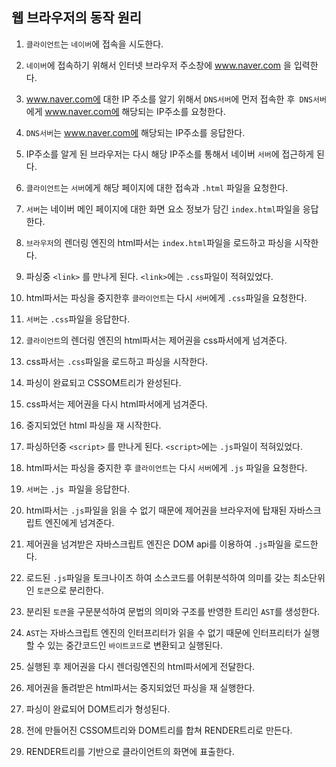 

## 웹 브라우저의 동작 원리

1. `클라이언트`는 `네이버`에 접속을 시도한다.
2. `네이버`에 접속하기 위해서 인터넷 브라우저 주소창에 www.naver.com 을 입력한다.
3. www.naver.com에 대한 IP 주소를 알기 위해서 `DNS서버`에 먼저 접속한 후` DNS서버`에게 www.naver.com에 해당되는 IP주소를 요청한다.
4. `DNS서버`는 www.naver.com에 해당되는 IP주소를 응답한다.



1. IP주소를 알게 된 브라우저는 다시 해당 IP주소를 통해서 네이버 `서버`에 접근하게 된다.
2. `클라이언트`는 `서버`에게 해당 페이지에 대한 접속과 `.html` 파일을 요청한다. 
3. `서버`는 네이버 메인 페이지에 대한 화면 요소 정보가 담긴 `index.html`파일을 응답한다.



1. `브라우저`의 렌더링 엔진의 html파서는 `index.html`파일을 로드하고 파싱을 시작한다.
2. 파싱중 `<link>` 를 만나게 된다. `<link>`에는 `.css`파일이 적혀있었다.
3. html파서는 파싱을 중지한후 `클라이언트`는 다시 `서버`에게 `.css`파일을 요청한다.
4. `서버`는 `.css`파일을 응답한다.

1. `클라이언트`의 렌더링 엔진의 html파서는 제어권을  css파서에게 넘겨준다.
2. css파서는 `.css`파일을 로드하고 파싱을 시작한다.
3. 파싱이 완료되고 CSSOM트리가 완성된다.
4. css파서는 제어권을 다시 html파서에게 넘겨준다.



1. 중지되었던 html 파싱을 재 시작한다.
2. 파싱하던중 `<script>` 를 만나게 된다. `<script>`에는 `.js`파일이 적혀있었다.
3. html파서는 파싱을 중지한 후 `클라이언트`는 다시 `서버`에게 `.js` 파일을 요청한다.
4. `서버`는 `.js `파일을 응답한다.
5. html파서는 `.js`파일을 읽을 수 없기 때문에 제어권을 브라우저에 탑재된 자바스크립트 엔진에게 넘겨준다.



1. 제어권을 넘겨받은 자바스크립트 엔진은 DOM api를 이용하여 `.js`파일을 로드한다.

2. 로드된 `.js`파일을 토크나이즈 하여 소스코드를 어휘분석하여 의미를 갖는 최소단위인 `토큰`으로 분리한다.

3. 분리된 `토큰`을 구문분석하여 문법의 의미와 구조를 반영한 트리인 `AST`를 생성한다.

4. `AST`는 자바스크립트 엔진의 인터프리터가 읽을 수 없기 때문에 인터프리터가 실행할 수 있는 중간코드인 `바이트코드`로 변환되고 실행된다.

5. 실행된 후 제어권을 다시 렌더링엔진의 html파서에게 전달한다.

   

1. 제어권을 돌려받은 html파서는 중지되었던 파싱을 재 실행한다.
2. 파싱이 완료되어 DOM트리가 형성된다.



1. 전에 만들어진 CSSOM트리와 DOM트리를 합쳐 RENDER트리로 만든다.
2. RENDER트리를 기반으로 클라이언트의 화면에 표출한다.

